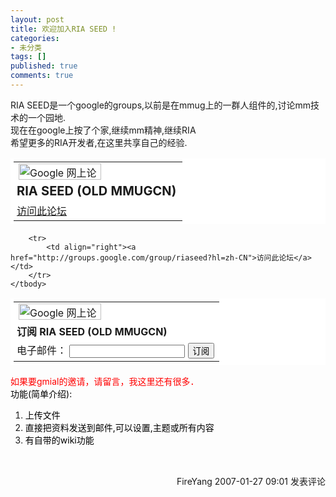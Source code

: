 ```yaml
---
layout: post
title: 欢迎加入RIA SEED !
categories:
- 未分类
tags: []
published: true
comments: true
---
```

<p><div class="ghgrn">RIA SEED是一个google的groups,以前是在mmug上的一群人组件的,讨论mm技术的一个园地.<br />现在在google上按了个家,继续mm精神,继续RIA<br />希望更多的RIA开发者,在这里共享自己的经验.<br /></div>
<table style="PADDING-RIGHT: 5px; PADDING-LEFT: 5px; PADDING-BOTTOM: 5px; PADDING-TOP: 5px; BACKGROUND-COLOR: #fff" cellspacing="0">
    <tbody>
        <tr>
            <td><img height="26" alt="Google 网上论坛 Beta 版" src="http://groups.google.com/groups/img/3/groups_bar_zh-CN.gif" width="132" /> </td>
        </tr>
        <tr>
            <td style="PADDING-LEFT: 5px; FONT-SIZE: 125%"><strong>RIA SEED (OLD MMUGCN)</strong> </td>
        </tr>
        <tr>
            <td style="PADDING-LEFT: 5px"><a href="http://groups.google.com/group/riaseed?hl=zh-CN">访问此论坛</a> </td>
        </tr>
    </tbody>
</table>
<table style="PADDING-RIGHT: 5px; PADDING-LEFT: 5px; PADDING-BOTTOM: 5px; PADDING-TOP: 5px; BACKGROUND-COLOR: #fff" cellspacing="0" border="0">
    <tbody>
        <tr>
            <td><img height="26" alt="Google 网上论坛 Beta 版" src="http://groups.google.com/groups/img/3/groups_bar_zh-CN.gif" width="132" /> </td>
        </tr>
        <tr>
            <td style="PADDING-LEFT: 5px"><strong>订阅 RIA SEED (OLD MMUGCN)</strong> </td>
        </tr>
        <form action="http://groups.google.com/group/riaseed/boxsubscribe">
            <input type="hidden" value="zh-CN" name="hl" />
            </form><tr>
                <td style="PADDING-LEFT: 5px">电子邮件： <input name="email" /> <input type="submit" value="订阅" name="sub" /> </td>
            </tr>
        
        <tr>
            <td align="right"><a href="http://groups.google.com/group/riaseed?hl=zh-CN">访问此论坛</a> </td>
        </tr>
    </tbody>
</table>
<p><span style="COLOR: red">如果要gmial的邀请，请留言，我这里还有很多．<br /><span style="COLOR: #000000">功能(简单介绍):</span></span></p>
<ol>
    <li><span style="COLOR: red"><span style="COLOR: #000000">上传文件</span></span></li>
    <li><span style="COLOR: red"><span style="COLOR: #000000">直接把资料发送到邮件,可以设置,主题或所有内容</span></span></li>
    <li><span style="COLOR: red"><span style="COLOR: #000000">有自带的wiki功能 </span></span></li>
</ol>

<img src="http://www.cnblogs.com/FireYang/aggbug/631749.html" width="1" height="1" /><br /><br /><div align="right"><a style="text-decoration:none;" href="http://FireYang.cnblogs.com/" target="_blank">FireYang</a> 2007-01-27 09:01 <a href="http://www.cnblogs.com/FireYang/archive/2007/01/27/631749.html#Feedback" target="_blank" style="text-decoration:none;">发表评论</a></div></p>

